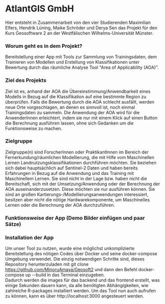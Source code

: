 # AtlantGIS GmbH

Hier entsteht in Zusammenarbeit von den vier Studierenden Maximilian Elfers, Hendrik Lüning, Maike Schröder und Derya Sen das Projekt für den Kurs Geosoftware 2 an der Westfälischen Wilhelms-Universität Münster.

### Worum geht es in dem Projekt?
Bereitstellung einer App mit Tools zur Sammlung von Trainingsdaten, dem Trainieren von Modellen und Erstellung von Klassifikationen unter Bewertung durch das räumliche Analyse Tool "Area of Applicability (AOA)".

### Ziel des Projekts
Ziel ist es, anhand der AOA die Übereinstimmung/Anwendbarkeit eines Modells in Bezug auf die Klassifikation auf eine bestimmte Region zu überprüfen. Falls die Bewertung durch die AOA schlecht ausfällt, werden neue Orte vorgeschlagen, an denen es sinnvoll ist, noch einmal Trainingsdaten zu sammeln. Die Anwendung der AOA wird für die AnwenderInnen erleichtert, indem sie nur mit einem Klick auf einen Button die Berechnung ausführen lassen, ohne sich Gedanken um die Funktionsweise zu machen.  
### Zielgruppe
Zielgruppe(n) sind ForscherInnen oder PraktikantInnen im Bereich der Fernerkundung/räumlichen Modellierung, die mit Hilfe vom Maschinellen Lernen Landnutzungsklassifikationen durchführen möchten. Sie beziehen sich dabei hauptsächlich auf Sentinel-2 Daten und haben bereits Erfahrungen in Bezug auf die Anwendung und das Training mit Maschinellem Lernen. Sie sind nicht in der Lage bzw. haben nicht die Bereitschaft, sich mit der Umsetzung/Anwendung oder der Berechnung der AOA auseinanderzusetzen. Diese möchten sie nur ausführen können. Sie sind an großen Kartierungs-/Modellierungsanwendungen interessiert, besitzen aber nicht die nötige Hardwarekomponente, um Maschinelles Lernen oder die Berechnung der AOA durchzuführen.  


### Funktionsweise der App (Demo Bilder einfügen und paar Sätze)

### Installation der App
Um unser Tool zu nutzen, wurde eine möglichst unkomplizierte Bereitstellung des nötigen Codes über Docker und seine docker-compose Umgebung verwendet.
Die einzig notwendigen Schritte sind, dieses Repository herunterzuladen mit git clone https://github.com/MinoruAmaya/Geosoft2 und dann den Befehl docker-compose up --build in das Terminal einzugeben. <br>
Dadurch werden die images für das backend und das frontend erstellt, was einige Sekunden dauern kann, da alle benötigten Abhängigkeiten, wie zahlreiche R-packages installiert werden. Um das Tool nun auch aufrufen zu können, kann es über http://localhost:3000 angesteuert werden.
